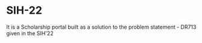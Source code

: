 # SIH-22


It is a Scholarship portal built as a solution to the problem statement - DR713 given in the SIH'22
